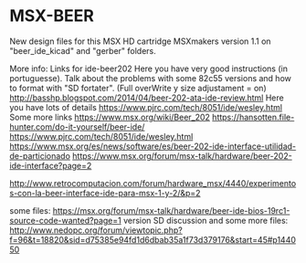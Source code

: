 # MSX-BEER
New design files for this MSX HD cartridge
MSXmakers version 1.1 on "beer_ide_kicad" and "gerber" folders.


More info:
Links for ide-beer202
Here you have very good instructions (in portuguesse). Talk about the problems with some 82c55 versions and how to format with "SD fortater".
(Full overWrite y size adjustament = on)
http://basshp.blogspot.com/2014/04/beer-202-ata-ide-review.html
Here you have lots of details
https://www.pjrc.com/tech/8051/ide/wesley.html
Some more links
https://www.msx.org/wiki/Beer_202
https://hansotten.file-hunter.com/do-it-yourself/beer-ide/
https://www.pjrc.com/tech/8051/ide/wesley.html
https://www.msx.org/es/news/software/es/beer-202-ide-interface-utilidad-de-particionado
https://www.msx.org/forum/msx-talk/hardware/beer-202-ide-interface?page=2

http://www.retrocomputacion.com/forum/hardware_msx/4440/experimentos-con-la-beer-interface-ide-para-msx-1-y-2/&p=2

some files:
https://msx.org/forum/msx-talk/hardware/beer-ide-bios-19rc1-source-code-wanted?page=1
version SD discussion and some more files:
http://www.nedopc.org/forum/viewtopic.php?f=96&t=18820&sid=d75385e94fd1d6dbab35a1f73d379176&start=45#p144050
